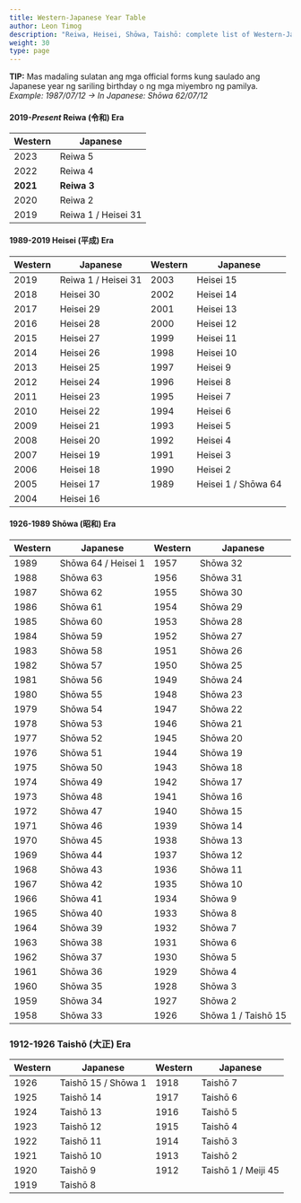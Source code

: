 ```yaml
---
title: Western-Japanese Year Table
author: Leon Timog
description: "Reiwa, Heisei, Shōwa, Taishō: complete list of Western-Japanese year from 1912 to present"
weight: 30
type: page
---
```


**TIP:** Mas madaling sulatan ang mga official forms kung saulado ang Japanese year ng sariling birthday o ng mga miyembro ng pamilya. *Example: 1987/07/12 → In Japanese: Shōwa 62/07/12*

#### 2019-*Present* Reiwa (令和) Era

|Western|	Japanese|
|--------|------|
|2023|	Reiwa 5|
|2022|	Reiwa 4|
|**2021**|	**Reiwa 3**|
|2020|	Reiwa 2|
|2019|	Reiwa 1 / Heisei 31|	 

#### 1989-2019 Heisei (平成) Era

|Western|	Japanese|	Western| 	Japanese|
|--------|------|----------|-----------|
|2019|	Reiwa 1 / Heisei 31|  2003    | Heisei 15|	 	 
|2018|	Heisei 30|	2002|	Heisei 14|
|2017|	Heisei 29|	2001|	Heisei 13|
|2016|	Heisei 28|	2000|	Heisei 12|
|2015|	Heisei 27|	1999|	Heisei 11|
|2014|	Heisei 26|	1998|	Heisei 10|
|2013|	Heisei 25|	1997|	Heisei 9|
|2012|	Heisei 24|	1996|	Heisei 8|
|2011|	Heisei 23|	1995|	Heisei 7|
|2010|	Heisei 22|	1994|	Heisei 6|
|2009|	Heisei 21|	1993|	Heisei 5|
|2008|	Heisei 20|	1992|	Heisei 4|
|2007|	Heisei 19|	1991|	Heisei 3|
|2006|	Heisei 18|	1990|	Heisei 2|
|2005|	Heisei 17|	1989|	Heisei 1 / Shōwa 64|
|2004|	Heisei 16|	 |	 |

#### 1926-1989 Shōwa (昭和) Era

|Western|	Japanese|	Western| 	Japanese|
|--------|------|----------|-----------|
|1989|	Shōwa 64 / Heisei 1|	1957|	Shōwa 32|
|1988|	Shōwa 63|	1956|	Shōwa 31|
|1987|	Shōwa 62|	1955|	Shōwa 30|
|1986|	Shōwa 61|	1954|	Shōwa 29|
|1985|	Shōwa 60|	1953|	Shōwa 28|
|1984|	Shōwa 59|	1952|	Shōwa 27|
|1983|	Shōwa 58|	1951|	Shōwa 26|
|1982|	Shōwa 57|	1950|	Shōwa 25|
|1981|	Shōwa 56|	1949|	Shōwa 24|
|1980|	Shōwa 55|	1948|	Shōwa 23|
|1979|	Shōwa 54|	1947|	Shōwa 22|
|1978|	Shōwa 53|	1946|	Shōwa 21|
|1977|	Shōwa 52|	1945|	Shōwa 20|
|1976|	Shōwa 51|	1944|	Shōwa 19|
|1975|	Shōwa 50|	1943|	Shōwa 18|
|1974|	Shōwa 49|	1942|	Shōwa 17|
|1973|	Shōwa 48|	1941|	Shōwa 16|
|1972|	Shōwa 47|	1940|	Shōwa 15|
|1971|	Shōwa 46|	1939|	Shōwa 14|
|1970|	Shōwa 45|	1938|	Shōwa 13|
|1969|	Shōwa 44|	1937|	Shōwa 12|
|1968|	Shōwa 43|	1936|	Shōwa 11|
|1967|	Shōwa 42|	1935|	Shōwa 10|
|1966|	Shōwa 41|	1934|	Shōwa 9|
|1965|	Shōwa 40|	1933|	Shōwa 8|
|1964|	Shōwa 39|	1932|	Shōwa 7|
|1963|	Shōwa 38|	1931|	Shōwa 6|
|1962|	Shōwa 37|	1930|	Shōwa 5|
|1961|	Shōwa 36|	1929|	Shōwa 4|
|1960|	Shōwa 35|	1928|	Shōwa 3|
|1959|	Shōwa 34|	1927|	Shōwa 2|
|1958|	Shōwa 33|	1926|	Shōwa 1 / Taishō 15|

### 1912-1926 Taishō (大正) Era

|Western|	Japanese|	Western| 	Japanese|
|--------|------|----------|-----------|
|1926	|Taishō 15 / Shōwa 1|	1918|	Taishō 7|
|1925	|Taishō 14|	1917|	Taishō 6|
|1924	|Taishō 13|	1916|	Taishō 5|
|1923	|Taishō 12|	1915|	Taishō 4|
|1922	|Taishō 11|	1914|	Taishō 3|
|1921	|Taishō 10|	1913|	Taishō 2|
|1920	|Taishō 9|	1912|	Taishō 1 / Meiji 45|
|1919	|Taishō 8|  |     |
